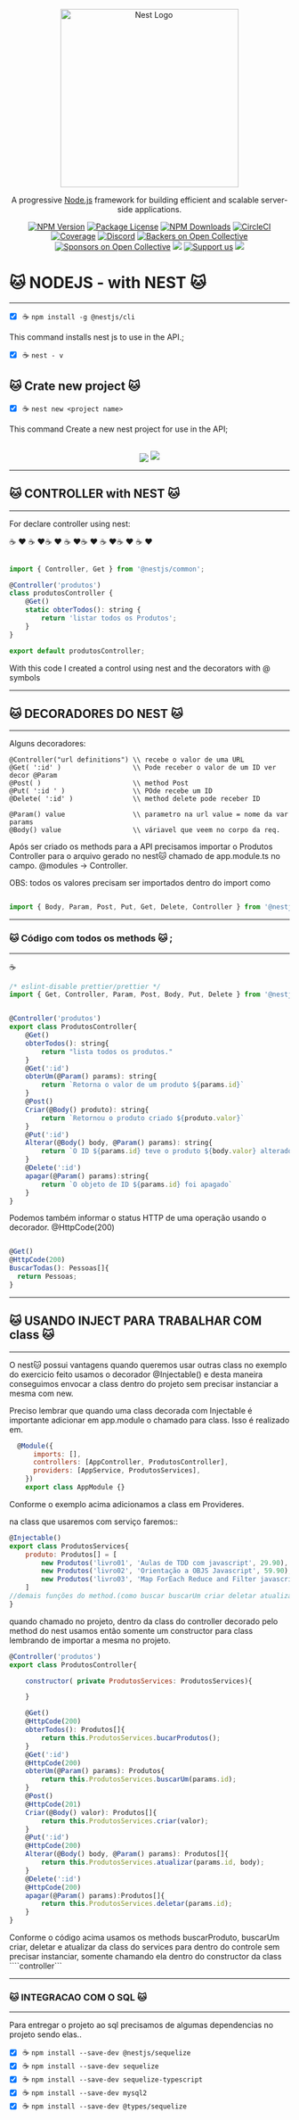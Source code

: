 <p align="center">
  <a href="http://nestjs.com/" target="blank"><img src="https://nestjs.com/img/logo_text.svg" width="320" alt="Nest Logo" /></a>
</p>

[circleci-image]: https://img.shields.io/circleci/build/github/nestjs/nest/master?token=abc123def456
[circleci-url]: https://circleci.com/gh/nestjs/nest

  <p align="center">A progressive <a href="http://nodejs.org" target="_blank">Node.js</a> framework for building efficient and scalable server-side applications.</p>
    <p align="center">
<a href="https://www.npmjs.com/~nestjscore" target="_blank"><img src="https://img.shields.io/npm/v/@nestjs/core.svg" alt="NPM Version" /></a>
<a href="https://www.npmjs.com/~nestjscore" target="_blank"><img src="https://img.shields.io/npm/l/@nestjs/core.svg" alt="Package License" /></a>
<a href="https://www.npmjs.com/~nestjscore" target="_blank"><img src="https://img.shields.io/npm/dm/@nestjs/common.svg" alt="NPM Downloads" /></a>
<a href="https://circleci.com/gh/nestjs/nest" target="_blank"><img src="https://img.shields.io/circleci/build/github/nestjs/nest/master" alt="CircleCI" /></a>
<a href="https://coveralls.io/github/nestjs/nest?branch=master" target="_blank"><img src="https://coveralls.io/repos/github/nestjs/nest/badge.svg?branch=master#9" alt="Coverage" /></a>
<a href="https://discord.gg/G7Qnnhy" target="_blank"><img src="https://img.shields.io/badge/discord-online-brightgreen.svg" alt="Discord"/></a>
<a href="https://opencollective.com/nest#backer" target="_blank"><img src="https://opencollective.com/nest/backers/badge.svg" alt="Backers on Open Collective" /></a>
<a href="https://opencollective.com/nest#sponsor" target="_blank"><img src="https://opencollective.com/nest/sponsors/badge.svg" alt="Sponsors on Open Collective" /></a>
  <a href="https://paypal.me/kamilmysliwiec" target="_blank"><img src="https://img.shields.io/badge/Donate-PayPal-ff3f59.svg"/></a>
    <a href="https://opencollective.com/nest#sponsor"  target="_blank"><img src="https://img.shields.io/badge/Support%20us-Open%20Collective-41B883.svg" alt="Support us"></a>
  <a href="https://twitter.com/nestframework" target="_blank"><img src="https://img.shields.io/twitter/follow/nestframework.svg?style=social&label=Follow"></a>
</p>
  <!--[![Backers on Open Collective](https://opencollective.com/nest/backers/badge.svg)](https://opencollective.com/nest#backer)
  [![Sponsors on Open Collective](https://opencollective.com/nest/sponsors/badge.svg)](https://opencollective.com/nest#sponsor)-->

# :cat: NODEJS - with NEST  :cat:

------------------------------------------------

- [x] :coffee: `npm install -g @nestjs/cli`

This command installs nest js to use in the API.;

- [x] :coffee: `nest - v`

## :cat: Crate new project :cat:

- [x] :coffee: `nest new <project name>`

This command Create a new nest project for use in the API;

<div align="center"><br>
    <img align="center" src='./img/nestcreate.png'>
    <img src = './img/installingNest.png'>
</div>

-------------------------------------------------------

## :cat: CONTROLLER with NEST :cat:

-------------------------------------------------------

For declare controller using nest:

:coffee: :heart: :coffee: :heart::coffee: :heart: :coffee: :heart::coffee: :heart: :coffee: :heart::coffee: :heart: :coffee: :heart:
```javascript

import { Controller, Get } from '@nestjs/common';

@Controller('produtos')
class produtosController {
    @Get()
    static obterTodos(): string {
        return 'listar todos os Produtos';
    }
}

export default produtosController;

```
With this code I created a control using nest and the decorators with @ symbols

-----------------------------------------------------

## :cat: DECORADORES DO NEST :cat:

-----------------------------------------------------

Alguns decoradores: 
```
@Controller("url definitions") \\ recebe o valor de uma URL 
@Get( ':id' )                  \\ Pode receber o valor de um ID ver decor @Param
@Post( )                       \\ method Post
@Put( ':id ' )                 \\ POde recebe um ID
@Delete( ':id' )               \\ method delete pode receber ID

@Param() value                 \\ parametro na url value = nome da var params
@Body() value                  \\ váriavel que veem no corpo da req.
```
Após ser criado os methods para a API precisamos importar o Produtos Controller
para o arquivo gerado no nest:cat: chamado de app.module.ts no campo. @modules -> Controller.

OBS: todos os valores precisam ser importados dentro do import como 

```javascript

import { Body, Param, Post, Put, Get, Delete, Controller } from '@nestjs/common'

```

------------------------------------------------------------

### :cat: Código com todos os methods :cat: ;

------------------------------------------------------------

:coffee:
```javascript
/* eslint-disable prettier/prettier */
import { Get, Controller, Param, Post, Body, Put, Delete } from '@nestjs/common';


@Controller('produtos')
export class ProdutosController{
    @Get()
    obterTodos(): string{
        return "lista todos os produtos."
    }
    @Get(':id')
    obterUm(@Param() params): string{
        return `Retorna o valor de um produto ${params.id}`
    }
    @Post()
    Criar(@Body() produto): string{
        return `Retornou o produto criado ${produto.valor}`
    }
    @Put(':id')
    Alterar(@Body() body, @Param() params): string{
        return `O ID ${params.id} teve o produto ${body.valor} alterado`
    }
    @Delete(':id')
    apagar(@Param() params):string{
        return `O objeto de ID ${params.id} foi apagado`
    }
}   

```
Podemos também informar o status HTTP de uma operação usando o decorador.
@HttpCode(200)

```javascript

@Get()
@HttpCode(200)
BuscarTodas(): Pessoas[]{
  return Pessoas;
}

```


---------------------------------------------------------

## :cat: USANDO INJECT PARA TRABALHAR COM class :cat:
 
--------------------------------------------------------

O nest:cat: possui vantagens quando queremos usar outras class
no exemplo do exercicio feito usamos o decorador @Injectable() 
e desta maneira conseguimos envocar a class dentro do projeto
sem precisar instanciar a mesma com new.

Preciso lembrar que quando uma class decorada com Injectable 
é importante adicionar em app.module o chamado para class.
Isso é realizado em.

```javascript
  @Module({
      imports: [],
      controllers: [AppController, ProdutosController],
      providers: [AppService, ProdutosServices],
    })
    export class AppModule {}
```

Conforme o exemplo acima adicionamos a class em Provideres.

na class que usaremos com serviço faremos::

```javascript
@Injectable()
export class ProdutosServices{
    produto: Produtos[] = [
        new Produtos('livro01', 'Aulas de TDD com javascript', 29.90),
        new Produtos('livro02', 'Orientação a OBJS Javascript', 59.90),
        new Produtos('livro03', 'Map ForEach Reduce and Filter javascript', 29.90),
    ]
//demais funções do method.(como buscar buscarUm criar deletar atualizar...)
}
```

quando chamado no projeto, dentro da class do controller decorado
pelo method do nest usamos então somente um constructor para class
lembrando de importar a mesma no projeto.

```javascript
@Controller('produtos')
export class ProdutosController{

    constructor( private ProdutosServices: ProdutosServices){

    }

    @Get()
    @HttpCode(200)
    obterTodos(): Produtos[]{
        return this.ProdutosServices.bucarProdutos();
    }
    @Get(':id')
    @HttpCode(200)
    obterUm(@Param() params): Produtos{
        return this.ProdutosServices.buscarUm(params.id);
    }
    @Post()
    @HttpCode(201)
    Criar(@Body() valor): Produtos[]{
        return this.ProdutosServices.criar(valor);
    }
    @Put(':id')
    @HttpCode(200)
    Alterar(@Body() body, @Param() params): Produtos[]{
        return this.ProdutosServices.atualizar(params.id, body);
    }
    @Delete(':id')
    @HttpCode(200)
    apagar(@Param() params):Produtos[]{
        return this.ProdutosServices.deletar(params.id);
    }
}   
```

Conforme o código acima usamos os methods buscarProduto, buscarUm
criar, deletar e atualizar da class do services para dentro do 
controle sem precisar instanciar, somente chamando ela dentro do 
constructor da class ````controller```

----------------------------------------------------------------

### :cat: INTEGRACAO COM O SQL :cat:

----------------------------------------------------------------

Para entregar o projeto ao sql precisamos de algumas dependencias no projeto
sendo elas..

- [x] :coffee: `npm install --save-dev @nestjs/sequelize`
- [x] :coffee: `npm install --save-dev sequelize`
- [x] :coffee: `npm install --save-dev sequelize-typescript`
- [x] :coffee: `npm install --save-dev mysql2`
- [x] :coffee: `npm install --save-dev @types/sequelize`